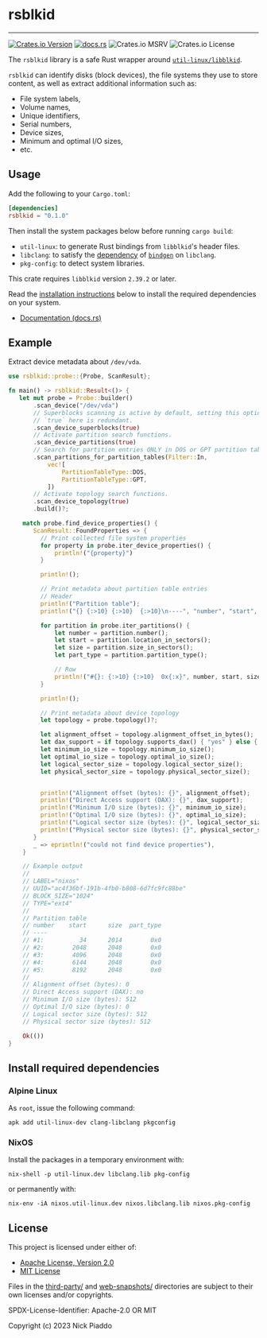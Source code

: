 # rsblkid

----

[![Crates.io Version](https://img.shields.io/crates/v/rsblkid?labelColor=%23222222&color=%23fdb42f)][1]
[![docs.rs](https://img.shields.io/docsrs/rsblkid?labelColor=%23222222&color=%2322a884)][2]
![Crates.io MSRV](https://img.shields.io/crates/msrv/rsblkid?labelColor=%23222222&color=%239c179e)
![Crates.io License](https://img.shields.io/crates/l/rsblkid?labelColor=%23222222&color=%230d0887)

The `rsblkid` library is a safe Rust wrapper around [`util-linux/libblkid`][3].

`rsblkid` can identify disks (block devices), the file systems they use to
store content, as well as extract additional information such as:

- File system labels,
- Volume names,
- Unique identifiers,
- Serial numbers,
- Device sizes,
- Minimum and optimal I/O sizes,
- etc.

## Usage

Add the following to your `Cargo.toml`:

```toml
[dependencies]
rsblkid = "0.1.0"
```

Then install the system packages below before running `cargo build`:

- `util-linux`: to generate Rust bindings from `libblkid`'s header files.
- `libclang`: to satisfy the [dependency][4] of [`bindgen`][5] on `libclang`.
- `pkg-config`: to detect system libraries.

This crate requires `libblkid` version `2.39.2` or later.

Read the [installation instructions](#install-required-dependencies) below to
install the required dependencies on your system.

- [Documentation (docs.rs)][2]

## Example

Extract device metadata about `/dev/vda`.

```rust
use rsblkid::probe::{Probe, ScanResult};

fn main() -> rsblkid::Result<()> {
   let mut probe = Probe::builder()
       .scan_device("/dev/vda")
       // Superblocks scanning is active by default, setting this option to
       // `true` here is redundant.
       .scan_device_superblocks(true)
       // Activate partition search functions.
       .scan_device_partitions(true)
       // Search for partition entries ONLY in DOS or GPT partition tables
       .scan_partitions_for_partition_tables(Filter::In,
           vec![
               PartitionTableType::DOS,
               PartitionTableType::GPT,
           ])
       // Activate topology search functions.
       .scan_device_topology(true)
       .build()?;

    match probe.find_device_properties() {
       ScanResult::FoundProperties => {
         // Print collected file system properties
         for property in probe.iter_device_properties() {
             println!("{property}")
         }

         println!();

         // Print metadata about partition table entries
         // Header
         println!("Partition table");
         println!("{} {:>10} {:>10}  {:>10}\n----", "number", "start", "size", "part_type");

         for partition in probe.iter_partitions() {
             let number = partition.number();
             let start = partition.location_in_sectors();
             let size = partition.size_in_sectors();
             let part_type = partition.partition_type();

             // Row
             println!("#{}: {:>10} {:>10}  0x{:x}", number, start, size, part_type)
         }

         println!();

         // Print metadata about device topology
         let topology = probe.topology()?;

         let alignment_offset = topology.alignment_offset_in_bytes();
         let dax_support = if topology.supports_dax() { "yes" } else { "no" };
         let minimum_io_size = topology.minimum_io_size();
         let optimal_io_size = topology.optimal_io_size();
         let logical_sector_size = topology.logical_sector_size();
         let physical_sector_size = topology.physical_sector_size();


         println!("Alignment offset (bytes): {}", alignment_offset);
         println!("Direct Access support (DAX): {}", dax_support);
         println!("Minimum I/O size (bytes): {}", minimum_io_size);
         println!("Optimal I/O size (bytes): {}", optimal_io_size);
         println!("Logical sector size (bytes): {}", logical_sector_size);
         println!("Physical sector size (bytes): {}", physical_sector_size);
       }
       _ => eprintln!("could not find device properties"),
    }

    // Example output
    //
    // LABEL="nixos"
    // UUID="ac4f36bf-191b-4fb0-b808-6d7fc9fc88be"
    // BLOCK_SIZE="1024"
    // TYPE="ext4"
    //
    // Partition table
    // number    start      size  part_type
    // ----
    // #1:          34      2014        0x0
    // #2:        2048      2048        0x0
    // #3:        4096      2048        0x0
    // #4:        6144      2048        0x0
    // #5:        8192      2048        0x0
    //
    // Alignment offset (bytes): 0
    // Direct Access support (DAX): no
    // Minimum I/O size (bytes): 512
    // Optimal I/O size (bytes): 0
    // Logical sector size (bytes): 512
    // Physical sector size (bytes): 512

    Ok(())
}
```

## Install required dependencies

### Alpine Linux

As `root`, issue the following command:

```console
apk add util-linux-dev clang-libclang pkgconfig
```

### NixOS

Install the packages in a temporary environment with:

```console
nix-shell -p util-linux.dev libclang.lib pkg-config
```

or permanently with:

```console
nix-env -iA nixos.util-linux.dev nixos.libclang.lib nixos.pkg-config
```

## License

This project is licensed under either of:

- [Apache License, Version 2.0][6]
- [MIT License][7]

Files in the [third-party/][8] and [web-snapshots/][9] directories are subject
to their own licenses and/or copyrights.

SPDX-License-Identifier: Apache-2.0 OR MIT

Copyright (c) 2023 Nick Piaddo

[1]: https://crates.io/crates/rsblkid
[2]: https://docs.rs/rsblkid
[3]: https://github.com/util-linux/util-linux/tree/master
[4]: https://rust-lang.github.io/rust-bindgen/requirements.html#clang
[5]: https://crates.io/crates/bindgen
[6]: https://www.apache.org/licenses/LICENSE-2.0
[7]: https://opensource.org/licenses/MIT
[8]: ./third-party/
[9]: ./web-snapshots/
